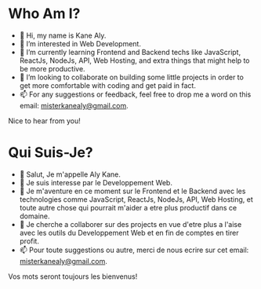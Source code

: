 # Who Am I?

- 👋 Hi, my name is Kane Aly.
- 👀 I’m interested in Web  Development.
- 🌱 I’m currently learning Frontend and Backend techs like JavaScript, ReactJs, NodeJs, API, Web Hosting, and extra things that might help to be more productive.
- 💞️ I’m looking to collaborate on building some little projects in order to get more comfortable with coding and get paid in fact.
- 📫 For any suggestions or feedback, feel free to drop me a word on this email: misterkanealy@gmail.com.

Nice to hear from you!

# Qui Suis-Je?

- 👋 Salut, Je m'appelle Aly Kane.
- 👀 Je suis interesse par le Developpement Web.
- 🌱 Je m'aventure en ce moment sur le Frontend et le Backend avec les technologies comme JavaScript, ReactJs, NodeJs, API, Web Hosting, et toute autre chose qui pourrait m'aider a etre plus productif dans ce domaine.
- 💞️ Je cherche a collaborer sur des projects en vue d'etre plus a l'aise avec les outils du Developpement Web et en fin de comptes en tirer profit.
- 📫 Pour toute suggestions ou autre, merci de nous ecrire sur cet email: misterkanealy@gmail.com.

Vos mots seront toujours les bienvenus!
<!---
kaneali/kaneali is a ✨ special ✨ repository because its `README.md` (this file) appears on your GitHub profile.
You can click the Preview link to take a look at your changes.
--->
